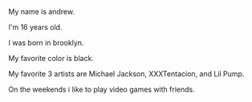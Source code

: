 My name is andrew.

I'm 16 years old.

I was born in brooklyn.

My favorite color is black.

My favorite 3 artists are Michael Jackson, XXXTentacion, and Lil Pump.

On the weekends i like to play video games with friends.